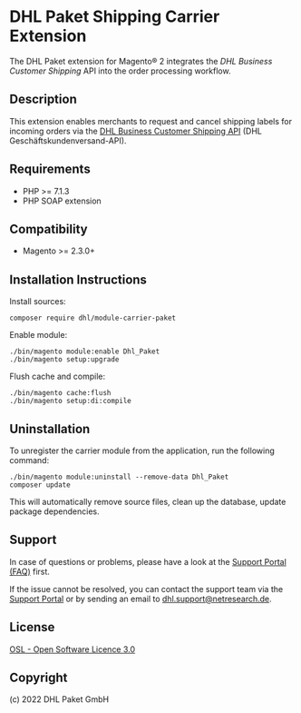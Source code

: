 DHL Paket Shipping Carrier Extension
====================================

The DHL Paket extension for Magento® 2 integrates the _DHL Business Customer Shipping_
API into the order processing workflow.

Description
-----------
This extension enables merchants to request and cancel shipping labels for incoming orders
via the [DHL Business Customer Shipping API](https://entwickler.dhl.de/en/) (DHL Geschäftskundenversand-API).

Requirements
------------
* PHP >= 7.1.3
* PHP SOAP extension

Compatibility
-------------
* Magento >= 2.3.0+

Installation Instructions
-------------------------

Install sources:

    composer require dhl/module-carrier-paket

Enable module:

    ./bin/magento module:enable Dhl_Paket
    ./bin/magento setup:upgrade

Flush cache and compile:

    ./bin/magento cache:flush
    ./bin/magento setup:di:compile

Uninstallation
--------------

To unregister the carrier module from the application, run the following command:

    ./bin/magento module:uninstall --remove-data Dhl_Paket
    composer update

This will automatically remove source files, clean up the database, update package dependencies.

Support
-------
In case of questions or problems, please have a look at the
[Support Portal (FAQ)](http://dhl.support.netresearch.de/) first.

If the issue cannot be resolved, you can contact the support team via the
[Support Portal](http://dhl.support.netresearch.de/) or by sending an email
to <dhl.support@netresearch.de>.

License
-------
[OSL - Open Software Licence 3.0](http://opensource.org/licenses/osl-3.0.php)

Copyright
---------
(c) 2022 DHL Paket GmbH
